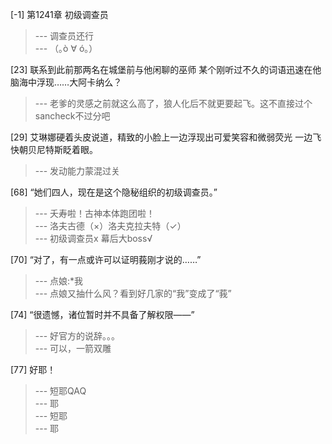 
[-1] 第1241章 初级调查员
>--- 调查员还行<br>
>--- （｡ò ∀ ó｡）<br>

[23] 联系到此前那两名在城堡前与他闲聊的巫师 某个刚听过不久的词语迅速在他脑海中浮现……大阿卡纳么？
>--- 老爹的灵感之前就这么高了，狼人化后不就更要起飞。这不直接过个sancheck不过分吧<br>

[29] 艾琳娜硬着头皮说道，精致的小脸上一边浮现出可爱笑容和微弱荧光 一边飞快朝贝尼特斯眨着眼。
>--- 发动能力蒙混过关<br>

[68] “她们四人，现在是这个隐秘组织的初级调查员。”
>--- 夭寿啦！古神本体跑团啦！<br>
>--- 洛夫古德（×）洛夫克拉夫特（✓）<br>
>--- 初级调查员x
幕后大boss√<br>

[70] “对了，有一点或许可以证明莪刚才说的……”
>--- 点娘:*我<br>
>--- 点娘又抽什么风？看到好几家的“我”变成了“莪”<br>

[74] “很遗憾，诸位暂时并不具备了解权限——”
>--- 好官方的说辞。。。<br>
>--- 可以，一箭双雕<br>

[77] 好耶！
>--- 短耶QAQ<br>
>--- 耶<br>
>--- 短耶<br>
>--- 耶<br>
